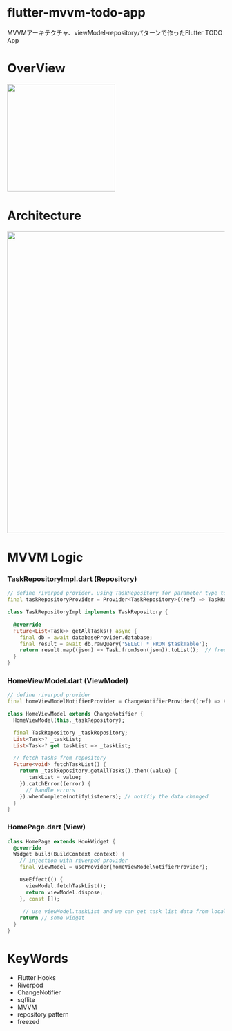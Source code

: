 # flutter-mvvm-todo-app
MVVMアーキテクチャ、viewModel-repositoryパターンで作ったFlutter TODO App

# OverView
<img width="250" src="https://user-images.githubusercontent.com/52367439/127565837-0093ecf5-5bd8-400f-87f6-cb98c785c091.gif"/>

# Architecture
<img width="700" src="https://user-images.githubusercontent.com/52367439/127564365-851468eb-3fb2-4459-bfb5-39423bfb2d8f.png"/>

# MVVM Logic

### TaskRepositoryImpl.dart (Repository)
```dart
// define riverpod provider. using TaskRepository for parameter type to keep testability.
final taskRepositoryProvider = Provider<TaskRepository>((ref) => TaskRepositoryImpl());

class TaskRepositoryImpl implements TaskRepository {

  @override
  Future<List<Task>> getAllTasks() async {
    final db = await databaseProvider.database;
    final result = await db.rawQuery('SELECT * FROM $taskTable');
    return result.map((json) => Task.fromJson(json)).toList();  // freezed json mapping
  }
}
```

### HomeViewModel.dart (ViewModel)
```dart
// define riverpod provider
final homeViewModelNotifierProvider = ChangeNotifierProvider((ref) => HomeViewModel(ref.read(taskRepositoryProvider)));

class HomeViewModel extends ChangeNotifier {
  HomeViewModel(this._taskRepository);

  final TaskRepository _taskRepository;
  List<Task>? _taskList;
  List<Task>? get taskList => _taskList;

  // fetch tasks from repository
  Future<void> fetchTaskList() {
    return _taskRepository.getAllTasks().then((value) {
      _taskList = value;
    }).catchError((error) {
      // handle errors
    }).whenComplete(notifyListeners); // notifiy the data changed
  }
}
```

### HomePage.dart (View)
```dart
class HomePage extends HookWidget {
  @override
  Widget build(BuildContext context) {
    // injection with riverpod provider
    final viewModel = useProvider(homeViewModelNotifierProvider);

    useEffect(() {
      viewModel.fetchTaskList();
      return viewModel.dispose;
    }, const []);
    
     // use viewModel.taskList and we can get task list data from local database
    return // some widget
  }
}

```

# KeyWords
- Flutter Hooks
- Riverpod
- ChangeNotifier
- sqflite
- MVVM
- repository pattern
- freezed
